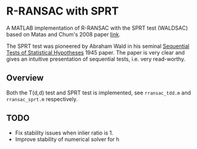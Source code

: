 # R-RANSAC with SPRT
A MATLAB implementation of R-RANSAC with the SPRT test (WALDSAC)
based on Matas and Chum's 2008 paper [link](https://cmp.felk.cvut.cz/~matas/papers/chum-waldsac-iccv05.pdf).

The SPRT test was pioneered by Abraham Wald in his seminal [Sequential Tests of Statistical Hypotheses](https://projecteuclid.org/journals/annals-of-mathematical-statistics/volume-16/issue-2/Sequential-Tests-of-Statistical-Hypotheses/10.1214/aoms/1177731118.full) 1945 paper. The paper is very clear and gives an intuitive presentation of sequential tests, i.e. very read-worthy.

## Overview
Both the T(d,d) test and SPRT test is implemented, see `rransac_tdd.m` and `rransac_sprt.m` respectively. 

## TODO
  - Fix stability issues when inlier ratio is 1.
  - Improve stability of numerical solver for h

